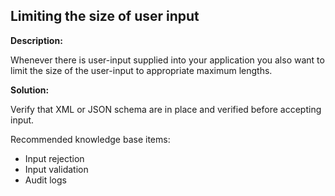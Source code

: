 Limiting the size of user input
-------

**Description:**

Whenever there is user-input supplied into your application you also want to limit
the size of the user-input to appropriate maximum lengths.

**Solution:**

Verify that XML or JSON schema are in place and verified before accepting input.

Recommended knowledge base items:

- Input rejection
- Input validation
- Audit logs
